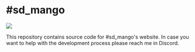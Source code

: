 # \#sd_mango

<img src="https://sdmango.shmiklak.uz/static/assets/images/banner2.png">

This repository contains source code for #sd_mango's website. In case you want to help with the development process please reach me in Discord.

